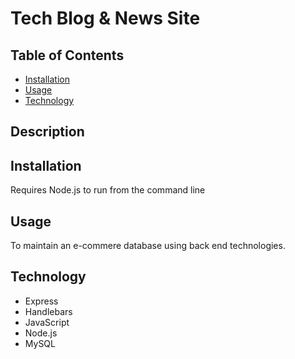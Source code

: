 # Tech Blog & News Site

## Table of Contents

- [Installation](#installation)
- [Usage](#usage)
- [Technology](#technology)

## Description



## Installation

Requires Node.js to run from the command line

## Usage

To maintain an e-commere database using back end technologies.

## Technology

- Express
- Handlebars
- JavaScript
- Node.js
- MySQL

